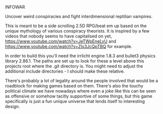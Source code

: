 INFOWAR


Uncover weird conspiracies and fight interdimensional reptilian vampires.

This is meant to be a side scrolling 2.5D RPG/beat em up based on the unique mythology of various conspiracy theorists. It is inspired by a few videos that nobody seems to have capitalised on yet, https://www.youtube.com/watch?v=JeTWpEneLvU and https://www.youtube.com/watch?v=ZIs3JcQpTBQ for example.

In order to build this you'll need the irrlicht engine 1.8.3 and bullet3 physics library 2.86.1. The paths are set up to look for these a level above this projects root where the .git directory is. You might need to adjust the additional include directories - I should make these relative.

There's probably a lot of legality around the people involved that would be a roadblock for making games based on them. There's also the touchy political climate we have nowadays where even a joke like this can be seen as offensive or somehow tacitly supportive of some things, but this game specifically is just a fun unique universe that lends itself to interesting design.
